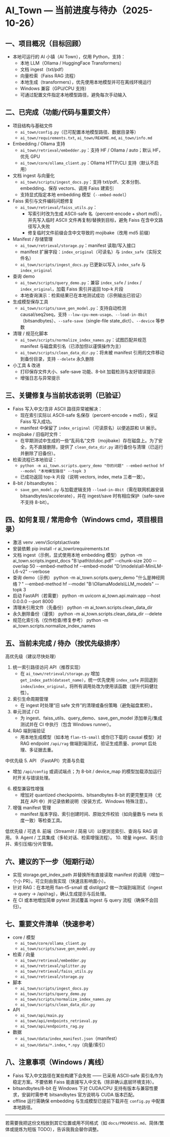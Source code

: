 # AI_Town — 当前进度与待办（2025-10-26）

## 一、项目概况（目标回顾）

- 本地可运行的 AI 小镇（AI Town），仅用 Python，支持：
  - 本地 LLM（Ollama / HuggingFace Transformers）
  - 文档 ingest（txt/pdf）
  - 向量检索（Faiss RAG 流程）
  - 本地生成（transformers），优先使用本地模型并可在离线环境运行
  - Windows 兼容（GPU/CPU 支持）
  - 可通过配置文件指定本地模型路径，避免每次手动输入

## 二、已完成（功能/代码与重要文件）

- 项目结构与基础文件
  - `ai_town/config.py`（已可配置本地模型路径、数据目录等）
  - `ai_town/requirements.txt`, `ai_town/README.md`, `ai_town/info.md`
- Embedding / Ollama 支持
  - `ai_town/retrieval/embedder.py`：支持 HF / Ollama / auto；默认 HF，优先 GPU
  - `ai_town/core/ollama_client.py`：Ollama HTTP/CLI 支持（默认不启用）
- 文档 ingest 与向量化
  - `ai_town/scripts/ingest_docs.py`：支持 txt/pdf、文本分割、embedding、保存 vectors、调用 Faiss 建索引
  - 支持显式指定本地 embedding 模型（`--embed-model`）
- Faiss 索引与文件编码问题修复
  - `ai_town/retrieval/faiss_utils.py`：
    - 写索引时改为生成 ASCII-safe 名（percent-encode + short md5），并先写入临时 ASCII 文件再复制/替换到目标，避免 Faiss 在含中文路径写入失败
    - 修复临时文件前缀会含中文导致的 mojibake（改用 md5 前缀）
- Manifest / 存储管理
  - `ai_town/retrieval/storage.py`：manifest 读取/写入接口
  - manifest 扩展字段：`index_original`（可读名）与 `index_safe`（实际文件名）
  - `ai_town/scripts/ingest_docs.py` 已更新以写入 `index_safe` 与 `index_original`
- 查询 demo
  - `ai_town/scripts/query_demo.py`：兼容 `index_safe` / `index` / `index_original`，加载 Faiss 索引并返回 top-k 片段
  - 本地查询演示：检索结果已在本地测试成功（示例输出已验证）
- 生成模型保存工具
  - `ai_town/scripts/save_gen_model.py`：支持自动检测 causal/seq2seq，支持 `--low-cpu-mem-usage`、`--load-in-8bit`（bitsandbytes）、`--safe-save`（single-file state_dict）、`--device` 等参数
- 清理 / 规范化脚本
  - `ai_town/scripts/normalize_index_names.py`：试图匹配并规范 manifest 与磁盘索引名（已添加但以谨慎操作为主）
  - `ai_town/scripts/clean_data_dir.py`：将未被 manifest 引用的文件移动到备份目录，支持 `--delete` 永久删除
- 小工具 & 改进
  - 打印保存文件大小、safe-save 功能、8-bit 加载检测与友好错误提示
  - 增强日志与异常提示

## 三、关键修复与当前状态说明（已验证）

- Faiss 写入中文/含非 ASCII 路径异常被解决：
  - 现在索引实际以 ASCII-safe 名保存（percent-encode + md5），保证 Faiss 写入成功。
  - manifest 中保留了 `index_original`（可读原名）以便追踪和 UI 展示。
- mojibake / 旧临时文件：
  - 在早期测试中生成的一些“乱码名”文件（mojibake）存在磁盘上。为了安全，先不直接删除，提供了 `clean_data_dir.py` 进行备份与清理（已运行并删除了旧备份）。
- 检索流程已本地验证：
  - `python -m ai_town.scripts.query_demo "你的问题" --embed-method hf --model "本地模型路径" --topk 3`
  - 已成功返回 top-k 片段（说明 vectors, index, meta 三者一致）。
- 8-bit / bitsandbytes：
  - `save_gen_model.py` 与加载逻辑支持 `--load-in-8bit`（需在联网机器安装 bitsandbytes/accelerate），并在 ingest/save 时有相应保护（safe-save 不支持 8-bit）。

## 四、如何复现 / 常用命令（Windows cmd，项目根目录）

- 激活 venv
  .venv\Scripts\activate
- 安装依赖
  pip install -r ai_town\requirements.txt
- 文档 ingest（示例，显式使用本地 embedding 模型）
  python -m ai_town.scripts.ingest_docs "B:\path\to\doc.pdf" --chunk-size 200 --overlap 50 --embed-method hf --embed-model "D:\models\all-MiniLM-L6-v2" --verbose
- 查询 demo（示例）
  python -m ai_town.scripts.query_demo "什么是神经网络？" --embed-method hf --model "B:\OllamaModels\LLM_models" --topk 3
- 启动 FastAPI（若需要）
  python -m uvicorn ai_town.api.main:app --host 0.0.0.0 --port 8000
- 清理未引用文件（先备份）
  python -m ai_town.scripts.clean_data_dir
- 永久删除备份（谨慎）
  python -m ai_town.scripts.clean_data_dir --delete
- 规范化索引名（仅作检查/修复参考）
  python -m ai_town.scripts.normalize_index_names

## 五、当前未完成 / 待办（按优先级排序）

高优先级（建议尽快处理）
1. 统一索引路径访问 API（推荐实现）
   - 在 `ai_town/retrieval/storage.py` 增加 `get_index_path(dataset_name)`，统一优先使用 `index_safe` 并回退到 `index`/`index_original`，将所有调用处改为使用该函数（提升代码健壮性）。
2. 索引生命周期管理
   - 在 ingest 时处理“旧 safe 文件”的清理或备份策略（避免磁盘累积）。
3. 单元测试 / CI
   - 为 ingest、faiss_utils、query_demo、save_gen_model 添加单元/集成测试并在 CI 中执行（包含 Windows runner）。
4. RAG 端到端验证
   - 用本地生成模型（如本地 `flan-t5-small` 或你已下载的 causal 模型）对 RAG endpoint `/api/rag` 做端到端测试，验证生成质量、prompt 后处理、多证据去重。

中优先级
5. API （FastAPI）完善与负载
   - 增加 `/api/config` 或调试端点；为 8-bit / device_map 的模型加载添加运行时开关与错误处理。
6. 模型兼容性增强
   - 增加对 quantized checkpoints、bitsandbytes 8-bit 的更完整支持（尤其在 API 中）并记录依赖说明（安装方式、Windows 特殊注意）。
7. 增强 manifest 管理
   - manifest 版本字段、索引创建时间、原始文件校验（如向量数与 meta 长度一致）等检查工具。

低优先级 / 可选
8. 前端（Streamlit / 简易 UI）以便浏览索引、查询与 RAG 调用。
9. Agent / 工具集成（多轮对话、检索增强流程）。
10. 增量 ingest、索引合并、索引压缩/分片管理。

## 六、建议的下一步（短期行动）

- 实现 storage.get_index_path 并替换所有直接读取 manifest 的调用（增加一个小 PR）。可立刻由我实现（快速且影响面小）。
- 针对 RAG：在本地用 flan-t5-small 或 distilgpt2 做一次端到端测试（ingest → query → /api/rag），确认生成提示与后处理。
- 在 CI 或本地增加简单 pytest 测试覆盖 ingest 与 query 流程（确保不会回归）。

## 七、重要文件清单（快速参考）

- core / 模型
  - `ai_town/core/ollama_client.py`
  - `ai_town/scripts/save_gen_model.py`
- 检索 / 向量
  - `ai_town/retrieval/embedder.py`
  - `ai_town/retrieval/splitter.py`
  - `ai_town/retrieval/faiss_utils.py`
  - `ai_town/retrieval/storage.py`
- 脚本
  - `ai_town/scripts/ingest_docs.py`
  - `ai_town/scripts/query_demo.py`
  - `ai_town/scripts/normalize_index_names.py`
  - `ai_town/scripts/clean_data_dir.py`
- API
  - `ai_town/api/main.py`
  - `ai_town/api/endpoints_retrieval.py`
  - `ai_town/api/endpoints_rag.py`
- 数据
  - `ai_town/data/index_manifest.json`（manifest）
  - `ai_town/data/*.index`, `*.npy`（向量/索引）

## 八、注意事项（Windows / 离线）

- Faiss 写入中文路径在某些构建下会失败 —— 已采用 ASCII-safe 索引名作为稳定方案。不要依赖 Faiss 能直接写入中文名（除非确认底层环境支持）。
- bitsandbytes/8-bit 在 Windows 下对 CUDA/CPU 支持有版本与兼容性要求，安装时需参考 bitsandbytes 官方说明与 CUDA 版本匹配。
- offline 运行需确保 embedding 与生成模型已提前下载并在 `config.py` 中配置本地路径。


---

若需要我把这份文档放到其它位置或用不同格式（如 `docs/PROGRESS.md`、简体/繁体或提炼为短版 TODO），告诉我我会替你调整。
